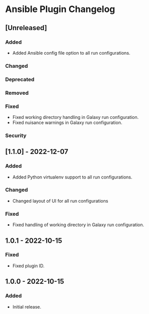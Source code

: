 <!-- Keep a Changelog guide -> https://keepachangelog.com -->

# Ansible Plugin Changelog

## [Unreleased]

### Added
- Added Ansible config file option to all run configurations.

### Changed

### Deprecated

### Removed

### Fixed
- Fixed working directory handling in Galaxy run configuration.
- Fixed nuisance warnings in Galaxy run configuration.

### Security

## [1.1.0] - 2022-12-07

### Added
- Added Python virtualenv support to all run configurations.

### Changed
- Changed layout of UI for all run configurations

### Fixed
- Fixed handling of working directory in Galaxy run configuration.

## 1.0.1 - 2022-10-15

### Fixed
- Fixed plugin ID.

## 1.0.0 - 2022-10-15

### Added
- Initial release.
